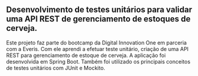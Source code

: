 <h2> Desenvolvimento de testes unitários para validar uma API REST de gerenciamento de estoques de cerveja.</h2>

Este projeto faz parte do bootcamp da Digital Innovation One em parceria com a Everis. Com ele aprendi a efetuar teste unitário, criação de uma API REST para gerenciamento de estoque de cerveja. A aplicação foi desenvolvida em Spring Boot. Também foi utilizado os principais conceitos de testes unitários com JUnit e Mockito.


